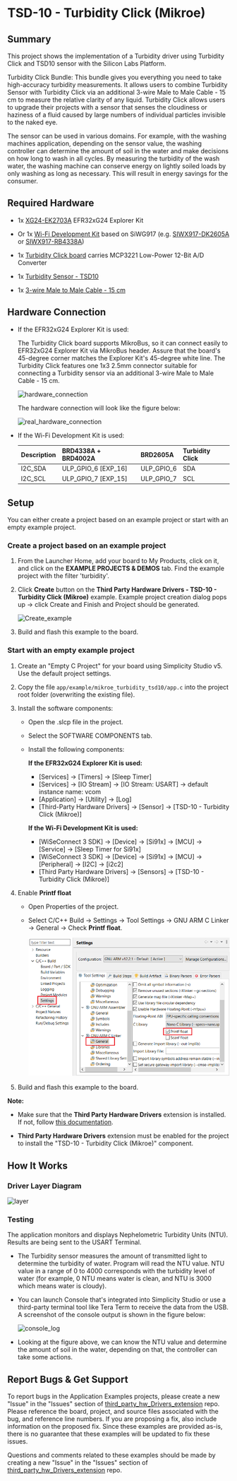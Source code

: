 # TSD-10 - Turbidity Click (Mikroe) #

## Summary ##

This project shows the implementation of a Turbidity driver using Turbidity Click and TSD10 sensor with the Silicon Labs Platform.

Turbidity Click Bundle: This bundle gives you everything you need to take high-accuracy turbidity measurements. It allows users to combine Turbidity Sensor with Turbidity Click via an additional 3-wire Male to Male Cable - 15 cm to measure the relative clarity of any liquid. Turbidity Click allows users to upgrade their projects with a sensor that senses the cloudiness or haziness of a fluid caused by large numbers of individual particles invisible to the naked eye.

The sensor can be used in various domains. For example, with the washing machines application, depending on the sensor value, the washing controller can determine the amount of soil in the water and make decisions on how long to wash in all cycles. By measuring the turbidity of the wash water, the washing machine can conserve energy on lightly soiled loads by only washing as long as necessary. This will result in energy savings for the consumer.

## Required Hardware ##

- 1x [XG24-EK2703A](https://www.silabs.com/development-tools/wireless/efr32xg24-explorer-kit) EFR32xG24 Explorer Kit

- Or 1x [Wi-Fi Development Kit](https://www.silabs.com/development-tools/wireless/wi-fi) based on SiWG917 (e.g. [SIWX917-DK2605A](https://www.silabs.com/development-tools/wireless/wi-fi/siwx917-dk2605a-wifi-6-bluetooth-le-soc-dev-kit) or [SIWX917-RB4338A](https://www.silabs.com/development-tools/wireless/wi-fi/siwx917-rb4338a-wifi-6-bluetooth-le-soc-radio-board))

- 1x [Turbidity Click board](https://www.mikroe.com/turbidity-click) carries MCP3221 Low-Power 12-Bit A/D Converter

- 1x [Turbidity Sensor - TSD10](https://www.mikroe.com/tsd-10-turbidity-sensor)

- 1x [3-wire Male to Male Cable - 15 cm](https://www.mikroe.com/3-wire-male-to-male-cable-15-cm)

## Hardware Connection ##

- If the EFR32xG24 Explorer Kit is used:

  The Turbidity Click board supports MikroBus, so it can connect easily to EFR32xG24 Explorer Kit via MikroBus header. Assure that the board's 45-degree corner matches the Explorer Kit's 45-degree white line.
  The Turbidity Click features one 1x3 2.5mm connector suitable for connecting a Turbidity sensor via an additional 3-wire Male to Male Cable - 15 cm.

  ![hardware_connection](image/hardware_connection.png "BRD2703A xG24 Explorer Kit Board and Turbidity Click Board")

  The hardware connection will look like the figure below:

  ![real_hardware_connection](image/hardware_connection1.png)

- If the Wi-Fi Development Kit is used:

  | Description  | BRD4338A + BRD4002A | BRD2605A | Turbidity Click  |
  | -------------| ------------- | ------------------ | ---------------- |
  | I2C_SDA      | ULP_GPIO_6 [EXP_16]  | ULP_GPIO_6  | SDA              |
  | I2C_SCL      | ULP_GPIO_7 [EXP_15]  | ULP_GPIO_7  | SCL              |

## Setup ##

You can either create a project based on an example project or start with an empty example project.

### Create a project based on an example project ###

1. From the Launcher Home, add your board to My Products, click on it, and click on the **EXAMPLE PROJECTS & DEMOS** tab. Find the example project with the filter 'turbidity'.

2. Click **Create** button on the **Third Party Hardware Drivers - TSD-10 - Turbidity Click (Mikroe)** example. Example project creation dialog pops up -> click Create and Finish and Project should be generated.

   ![Create_example](image/create_example.png)

3. Build and flash this example to the board.

### Start with an empty example project ###

1. Create an "Empty C Project" for your board using Simplicity Studio v5. Use the default project settings.

2. Copy the file `app/example/mikroe_turbidity_tsd10/app.c` into the project root folder (overwriting the existing file).

3. Install the software components:

    - Open the .slcp file in the project.

    - Select the SOFTWARE COMPONENTS tab.

    - Install the following components:

      **If the EFR32xG24 Explorer Kit is used:**
        - [Services] → [Timers] → [Sleep Timer]
        - [Services] → [IO Stream] → [IO Stream: USART] → default instance name: vcom
        - [Application] → [Utility] → [Log]
        - [Third-Party Hardware Drivers] → [Sensor] → [TSD-10 - Turbidity Click (Mikroe)]

      **If the Wi-Fi Development Kit is used:**
        - [WiSeConnect 3 SDK] → [Device] → [Si91x] → [MCU] → [Service] → [Sleep Timer for Si91x]
        - [WiSeConnect 3 SDK] → [Device] → [Si91x] → [MCU] → [Peripheral] → [I2C] → [i2c2]
        - [Third Party Hardware Drivers] → [Sensors] → [TSD-10 - Turbidity Click (Mikroe)]

4. Enable **Printf float**

   - Open Properties of the project.
   - Select C/C++ Build → Settings → Tool Settings → GNU ARM C Linker → General → Check **Printf float**.

      ![float](image/float.png)

5. Build and flash this example to the board.

**Note:**

- Make sure that the **Third Party Hardware Drivers** extension is installed. If not, follow [this documentation](https://github.com/SiliconLabs/third_party_hw_drivers_extension/blob/master/README.md#how-to-add-to-simplicity-studio-ide).

- **Third Party Hardware Drivers** extension must be enabled for the project to install the "TSD-10 - Turbidity Click (Mikroe)" component.

## How It Works ##

### Driver Layer Diagram ###

![layer](image/driver_layer.png)

### Testing ###

The application monitors and displays Nephelometric Turbidity Units (NTU). Results are being sent to the USART Terminal.

- The Turbidity sensor measures the amount of transmitted light to determine the turbidity of water. Program will read the NTU value. NTU value in a range of 0 to 4000 corresponds with the turbidity level of water (for example, 0 NTU means water is clean, and NTU is 3000 which means water is cloudy).

- You can launch Console that's integrated into Simplicity Studio or use a third-party terminal tool like Tera Term to receive the data from the USB. A screenshot of the console output is shown in the figure below:

  ![console_log](image/log.png "log")

- Looking at the figure above, we can know the NTU value and determine the amount of soil in the water, depending on that, the controller can take some actions.

## Report Bugs & Get Support ##

To report bugs in the Application Examples projects, please create a new "Issue" in the "Issues" section of [third_party_hw_Drivers_extension](https://github.com/SiliconLabs/third_party_hw_Drivers_extension) repo. Please reference the board, project, and source files associated with the bug, and reference line numbers. If you are proposing a fix, also include information on the proposed fix. Since these examples are provided as-is, there is no guarantee that these examples will be updated to fix these issues.

Questions and comments related to these examples should be made by creating a new "Issue" in the "Issues" section of [third_party_hw_Drivers_extension](https://github.com/SiliconLabs/third_party_hw_Drivers_extension) repo.
